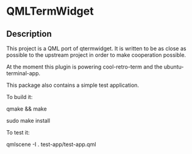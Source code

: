 # QMLTermWidget

## Description
This project is a QML port of qtermwidget. It is written to be as close as possible to the upstream project in order to make cooperation possible.

At the moment this plugin is powering cool-retro-term and the ubuntu-terminal-app.

This package also contains a simple test application.

To build it:

qmake && make

sudo make install

To test it:

qmlscene -I . test-app/test-app.qml

